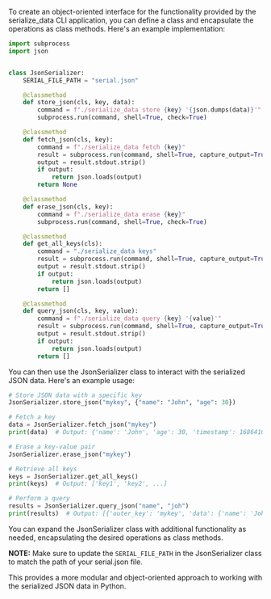 To create an object-oriented interface for the functionality provided by the serialize_data CLI application, you can define a class and encapsulate the operations as class methods. Here's an example implementation:

```py
import subprocess
import json


class JsonSerializer:
    SERIAL_FILE_PATH = "serial.json"

    @classmethod
    def store_json(cls, key, data):
        command = f"./serialize_data store {key} '{json.dumps(data)}'"
        subprocess.run(command, shell=True, check=True)

    @classmethod
    def fetch_json(cls, key):
        command = f"./serialize_data fetch {key}"
        result = subprocess.run(command, shell=True, capture_output=True, text=True)
        output = result.stdout.strip()
        if output:
            return json.loads(output)
        return None

    @classmethod
    def erase_json(cls, key):
        command = f"./serialize_data erase {key}"
        subprocess.run(command, shell=True, check=True)

    @classmethod
    def get_all_keys(cls):
        command = "./serialize_data keys"
        result = subprocess.run(command, shell=True, capture_output=True, text=True)
        output = result.stdout.strip()
        if output:
            return json.loads(output)
        return []

    @classmethod
    def query_json(cls, key, value):
        command = f"./serialize_data query {key} '{value}'"
        result = subprocess.run(command, shell=True, capture_output=True, text=True)
        output = result.stdout.strip()
        if output:
            return json.loads(output)
        return []
```

You can then use the JsonSerializer class to interact with the serialized JSON data. Here's an example usage:

```py
# Store JSON data with a specific key
JsonSerializer.store_json("mykey", {"name": "John", "age": 30})

# Fetch a key
data = JsonSerializer.fetch_json("mykey")
print(data)  # Output: {'name': 'John', 'age': 30, 'timestamp': 1686410053}

# Erase a key-value pair
JsonSerializer.erase_json("mykey")

# Retrieve all keys
keys = JsonSerializer.get_all_keys()
print(keys)  # Output: ['key1', 'key2', ...]

# Perform a query
results = JsonSerializer.query_json("name", "joh")
print(results)  # Output: [{'outer_key': 'mykey', 'data': {'name': 'John', 'age': 30, 'timestamp': 1686410053}}]
```

You can expand the JsonSerializer class with additional functionality as needed, encapsulating the desired operations as class methods.

__NOTE:__ Make sure to update the `SERIAL_FILE_PATH` in the JsonSerializer class to match the path of your serial.json file.

This provides a more modular and object-oriented approach to working with the serialized JSON data in Python.